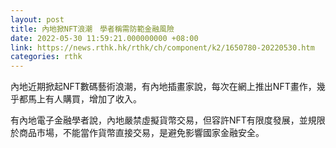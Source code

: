 ```yaml
---
layout: post
title: 內地掀NFT浪潮　學者稱需防範金融風險
date: 2022-05-30 11:59:21.000000000 +08:00
link: https://news.rthk.hk/rthk/ch/component/k2/1650780-20220530.htm
categories: rthk
---
```


內地近期掀起NFT數碼藝術浪潮，有內地插畫家說，每次在網上推出NFT畫作，幾乎都馬上有人購買，增加了收入。

有內地電子金融學者說，內地嚴禁虛擬貨幣交易，但容許NFT有限度發展，並規限於商品市場，不能當作貨幣直接交易，是避免影響國家金融安全。
